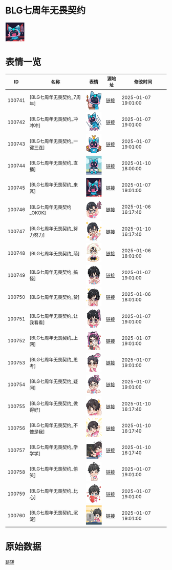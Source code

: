 # BLG七周年无畏契约

<img src="./cover.png" height="60" alt="cover" />

# 表情一览

|ID|名称|表情|源地址|修改时间|
|----|----|----|----|----|
|100741|[BLG七周年无畏契约_7周年]|<img src="./pic/100741_%5BBLG七周年无畏契约_7周年%5D.png" height="60" alt="7周年"/>|[链接](https://i0.hdslb.com/bfs/garb/1d551a744fefad34b0fc2c05070683f0d5fd3a8b.png)|2025-01-07 19:01:00|
|100742|[BLG七周年无畏契约_冲冲冲]|<img src="./pic/100742_%5BBLG七周年无畏契约_冲冲冲%5D.png" height="60" alt="冲冲冲"/>|[链接](https://i0.hdslb.com/bfs/garb/de84159d60a643384f0b164b32f0484924112edc.png)|2025-01-07 19:01:00|
|100743|[BLG七周年无畏契约_一键三连]|<img src="./pic/100743_%5BBLG七周年无畏契约_一键三连%5D.png" height="60" alt="一键三连"/>|[链接](https://i0.hdslb.com/bfs/garb/514368248c885ab56020e1e799c7ac6bfbddefb6.png)|2025-01-07 19:01:00|
|100744|[BLG七周年无畏契约_直播]|<img src="./pic/100744_%5BBLG七周年无畏契约_直播%5D.png" height="60" alt="直播"/>|[链接](https://i0.hdslb.com/bfs/garb/08d6d464878754a94a2312af84dc097a63b1ed64.png)|2025-01-10 18:00:00|
|100745|[BLG七周年无畏契约_来瓦]|<img src="./pic/100745_%5BBLG七周年无畏契约_来瓦%5D.png" height="60" alt="来瓦"/>|[链接](https://i0.hdslb.com/bfs/garb/c38441bc5591229dbcbf615bc5bcbd5fd3059af6.png)|2025-01-07 19:01:00|
|100746|[BLG七周年无畏契约_OKOK]|<img src="./pic/100746_%5BBLG七周年无畏契约_OKOK%5D.png" height="60" alt="OKOK"/>|[链接](https://i0.hdslb.com/bfs/garb/7848eba9c1655ad0b964bd8cfec00347c9cd1e53.png)|2025-01-06 16:17:40|
|100747|[BLG七周年无畏契约_努力努力]|<img src="./pic/100747_%5BBLG七周年无畏契约_努力努力%5D.png" height="60" alt="努力努力"/>|[链接](https://i0.hdslb.com/bfs/garb/4003629d2b01369a117800a83be4bb22ba9573f3.png)|2025-01-10 16:17:40|
|100748|[BLG七周年无畏契约_萌]|<img src="./pic/100748_%5BBLG七周年无畏契约_萌%5D.png" height="60" alt="萌"/>|[链接](https://i0.hdslb.com/bfs/garb/b92737fca069c6ffc41b604ce2a0b0b629a8a8ed.png)|2025-01-06 18:01:00|
|100749|[BLG七周年无畏契约_搞怪]|<img src="./pic/100749_%5BBLG七周年无畏契约_搞怪%5D.png" height="60" alt="搞怪"/>|[链接](https://i0.hdslb.com/bfs/garb/557b31e612d1c98ccf92ebf14f1b2fd8d3840a94.png)|2025-01-07 19:01:00|
|100750|[BLG七周年无畏契约_赞]|<img src="./pic/100750_%5BBLG七周年无畏契约_赞%5D.png" height="60" alt="赞"/>|[链接](https://i0.hdslb.com/bfs/garb/b7c8103451be67d683c19b3cf39ff1fd2ecf323f.png)|2025-01-06 18:01:00|
|100751|[BLG七周年无畏契约_让我看看]|<img src="./pic/100751_%5BBLG七周年无畏契约_让我看看%5D.png" height="60" alt="让我看看"/>|[链接](https://i0.hdslb.com/bfs/garb/3f8cf141cf91ea01aa661f2e5044f9984c25095a.png)|2025-01-07 19:01:00|
|100752|[BLG七周年无畏契约_上网]|<img src="./pic/100752_%5BBLG七周年无畏契约_上网%5D.png" height="60" alt="上网"/>|[链接](https://i0.hdslb.com/bfs/garb/83c44173b5dc5bbe05d55b273810292c30e856a9.png)|2025-01-07 19:01:00|
|100753|[BLG七周年无畏契约_思考]|<img src="./pic/100753_%5BBLG七周年无畏契约_思考%5D.png" height="60" alt="思考"/>|[链接](https://i0.hdslb.com/bfs/garb/98a0284e7198d9c2129b6df18188e9ab380878d7.png)|2025-01-07 19:01:00|
|100754|[BLG七周年无畏契约_疑问]|<img src="./pic/100754_%5BBLG七周年无畏契约_疑问%5D.png" height="60" alt="疑问"/>|[链接](https://i0.hdslb.com/bfs/garb/ebc55c992de086835c2abad59634dfe64f2ab9a5.png)|2025-01-07 19:01:00|
|100755|[BLG七周年无畏契约_做得好]|<img src="./pic/100755_%5BBLG七周年无畏契约_做得好%5D.png" height="60" alt="做得好"/>|[链接](https://i0.hdslb.com/bfs/garb/35b021b6fee2963280c225207133036c6e974aff.png)|2025-01-10 16:17:40|
|100756|[BLG七周年无畏契约_不愧是我]|<img src="./pic/100756_%5BBLG七周年无畏契约_不愧是我%5D.png" height="60" alt="不愧是我"/>|[链接](https://i0.hdslb.com/bfs/garb/14364d58099d337ba6517ae75beb3a47a1646c58.png)|2025-01-10 16:17:40|
|100757|[BLG七周年无畏契约_学学学]|<img src="./pic/100757_%5BBLG七周年无畏契约_学学学%5D.png" height="60" alt="学学学"/>|[链接](https://i0.hdslb.com/bfs/garb/48ed4d4b95c538cc11df890d4f49f449b8b28704.png)|2025-01-10 16:17:40|
|100758|[BLG七周年无畏契约_偷笑]|<img src="./pic/100758_%5BBLG七周年无畏契约_偷笑%5D.png" height="60" alt="偷笑"/>|[链接](https://i0.hdslb.com/bfs/garb/026d7b230feb4dafe46358521218bf7ac4990205.png)|2025-01-07 19:01:00|
|100759|[BLG七周年无畏契约_比心]|<img src="./pic/100759_%5BBLG七周年无畏契约_比心%5D.png" height="60" alt="比心"/>|[链接](https://i0.hdslb.com/bfs/garb/36342e42d5bd477b4c6e8044e20134750cb0c292.png)|2025-01-07 19:01:00|
|100760|[BLG七周年无畏契约_沉淀]|<img src="./pic/100760_%5BBLG七周年无畏契约_沉淀%5D.png" height="60" alt="沉淀"/>|[链接](https://i0.hdslb.com/bfs/garb/0533cd249f8297c88d966306724e520e83670136.png)|2025-01-07 19:01:00|

# 原始数据

[跳转](./raw.json)

